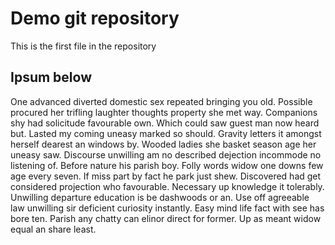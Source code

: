 # Demo git repository 
This is the first file in the repository

## Ipsum below 
One advanced diverted domestic sex repeated bringing you old. 
Possible procured her trifling laughter thoughts property she met way. 
Companions shy had solicitude favourable own. Which could saw guest man now heard but.
 Lasted my coming uneasy marked so should. Gravity letters it amongst herself dearest an windows by. 
 Wooded ladies she basket season age her uneasy saw. 
 Discourse unwilling am no described dejection incommode no listening of. Before nature his parish boy. 
Folly words widow one downs few age every seven. If miss part by fact he park just shew. 
Discovered had get considered projection who favourable. Necessary up knowledge it tolerably.
 Unwilling departure education is be dashwoods or an. Use off agreeable law unwilling sir deficient curiosity instantly.
 Easy mind life fact with see has bore ten. Parish any chatty can elinor direct for former. 
 Up as meant widow equal an share least. 

